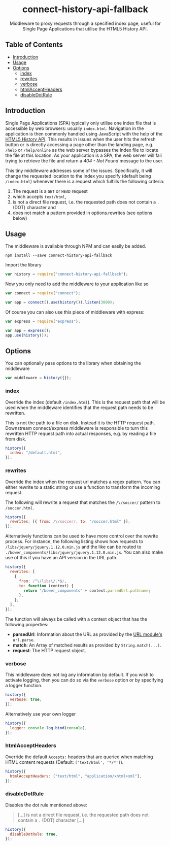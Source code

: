 <h1 align="center">connect-history-api-fallback</h1>
<p align="center">Middleware to proxy requests through a specified index page, useful for Single Page Applications that utilise the HTML5 History API.</p>

<h2>Table of Contents</h2>

<!-- TOC depthFrom:2 depthTo:6 withLinks:1 updateOnSave:1 orderedList:0 -->

- [Introduction](#introduction)
- [Usage](#usage)
- [Options](#options)
  - [index](#index)
  - [rewrites](#rewrites)
  - [verbose](#verbose)
  - [htmlAcceptHeaders](#htmlacceptheaders)
  - [disableDotRule](#disabledotrule)

<!-- /TOC -->

## Introduction

Single Page Applications (SPA) typically only utilise one index file that is
accessible by web browsers: usually `index.html`. Navigation in the application
is then commonly handled using JavaScript with the help of the
[HTML5 History API](http://www.w3.org/html/wg/drafts/html/master/single-page.html#the-history-interface).
This results in issues when the user hits the refresh button or is directly
accessing a page other than the landing page, e.g. `/help` or `/help/online`
as the web server bypasses the index file to locate the file at this location.
As your application is a SPA, the web server will fail trying to retrieve the file and return a _404 - Not Found_
message to the user.

This tiny middleware addresses some of the issues. Specifically, it will change
the requested location to the index you specify (default being `/index.html`)
whenever there is a request which fulfills the following criteria:

1.  The request is a `GET` or `HEAD` request
2.  which accepts `text/html`,
3.  is not a direct file request, i.e. the requested path does not contain a
    `.` (DOT) character and
4.  does not match a pattern provided in options.rewrites (see options below)

## Usage

The middleware is available through NPM and can easily be added.

```
npm install --save connect-history-api-fallback
```

Import the library

```javascript
var history = require("connect-history-api-fallback");
```

Now you only need to add the middleware to your application like so

```javascript
var connect = require("connect");

var app = connect().use(history()).listen(3000);
```

Of course you can also use this piece of middleware with express:

```javascript
var express = require("express");

var app = express();
app.use(history());
```

## Options

You can optionally pass options to the library when obtaining the middleware

```javascript
var middleware = history({});
```

### index

Override the index (default `/index.html`). This is the request path that will be used when the middleware identifies that the request path needs to be rewritten.

This is not the path to a file on disk. Instead it is the HTTP request path. Downstream connect/express middleware is responsible to turn this rewritten HTTP request path into actual responses, e.g. by reading a file from disk.

```javascript
history({
  index: "/default.html",
});
```

### rewrites

Override the index when the request url matches a regex pattern. You can either rewrite to a static string or use a function to transform the incoming request.

The following will rewrite a request that matches the `/\/soccer/` pattern to `/soccer.html`.

```javascript
history({
  rewrites: [{ from: /\/soccer/, to: "/soccer.html" }],
});
```

Alternatively functions can be used to have more control over the rewrite process. For instance, the following listing shows how requests to `/libs/jquery/jquery.1.12.0.min.js` and the like can be routed to `./bower_components/libs/jquery/jquery.1.12.0.min.js`. You can also make use of this if you have an API version in the URL path.

```javascript
history({
  rewrites: [
    {
      from: /^\/libs\/.*$/,
      to: function (context) {
        return "/bower_components" + context.parsedUrl.pathname;
      },
    },
  ],
});
```

The function will always be called with a context object that has the following properties:

- **parsedUrl**: Information about the URL as provided by the [URL module's](https://nodejs.org/api/url.html#url_url_parse_urlstr_parsequerystring_slashesdenotehost) `url.parse`.
- **match**: An Array of matched results as provided by `String.match(...)`.
- **request**: The HTTP request object.

### verbose

This middleware does not log any information by default. If you wish to activate logging, then you can do so via the `verbose` option or by specifying a logger function.

```javascript
history({
  verbose: true,
});
```

Alternatively use your own logger

```javascript
history({
  logger: console.log.bind(console),
});
```

### htmlAcceptHeaders

Override the default `Accepts:` headers that are queried when matching HTML content requests (Default: `['text/html', '*/*']`).

```javascript
history({
  htmlAcceptHeaders: ["text/html", "application/xhtml+xml"],
});
```

### disableDotRule

Disables the dot rule mentioned above:

> […] is not a direct file request, i.e. the requested path does not contain a `.` (DOT) character […]

```javascript
history({
  disableDotRule: true,
});
```
